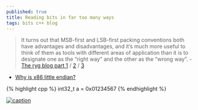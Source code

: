 ```yaml
---
published: true
title: Reading bits in far too many ways
tags: bits c++ blog
---
```

> It turns out that MSB-first and LSB-first packing conventions both have advantages and disadvantages, and it’s much more useful to think of them as tools with different areas of application than it is to designate one as the “right way” and the other as the “wrong way”. - [The ryg blog part 1](https://fgiesen.wordpress.com/2018/02/19/reading-bits-in-far-too-many-ways-part-1/) / [2](https://fgiesen.wordpress.com/2018/02/20/reading-bits-in-far-too-many-ways-part-2/) / [3](https://fgiesen.wordpress.com/2018/09/27/reading-bits-in-far-too-many-ways-part-3/)

- [Why is x86 little endian?](https://stackoverflow.com/questions/5185551/why-is-x86-little-endian)

{% highlight cpp %}
int32_t a = 0x01234567
{% endhighlight %}

[ ![caption](https://bogotobogo.com/cplusplus/images/smallprograms/Little_Big_Endians.png)](https://bogotobogo.com/Embedded/Little_endian_big_endian_htons_htonl.php)

